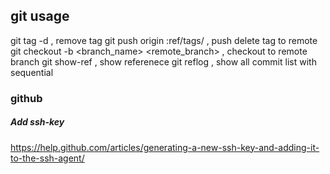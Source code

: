 
## git usage
git tag -d <tag> , remove tag
git push origin :ref/tags/<tag> , push delete tag to remote
git checkout -b <branch_name> <remote_branch> , checkout to remote branch
git show-ref , show referenece
git reflog , show all commit list with sequential


### github


##### Add ssh-key 
https://help.github.com/articles/generating-a-new-ssh-key-and-adding-it-to-the-ssh-agent/
